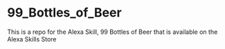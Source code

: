 # 99_Bottles_of_Beer
This is a repo for the Alexa Skill, 99 Bottles of Beer that is available on the Alexa Skills Store
